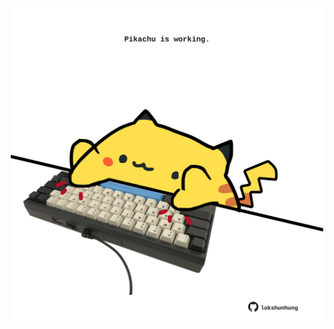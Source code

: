 <!-- built at 29/01/2025, 01:27:34 UTC -->
<p align="center">
  <img width="500" height="500" src="./ReadmeImage.svg">
</p>
